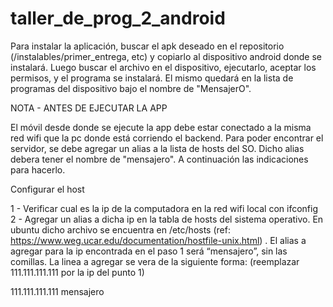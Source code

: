# taller_de_prog_2_android

Para instalar la aplicación, buscar el apk deseado en el repositorio (/instalables/primer_entrega, etc) y copiarlo al dispositivo android donde se instalará. Luego buscar el archivo en el dispositivo, ejecutarlo, aceptar los permisos, y el programa se instalará. El mismo quedará en la lista de programas del dispositivo bajo el nombre de "MensajerO".


NOTA - ANTES DE EJECUTAR LA APP

El móvil desde donde se ejecute la app debe estar conectado a la misma red wifi que la pc donde está corriendo el backend. Para poder encontrar el servidor, se debe agregar un alias a la lista de hosts del SO. Dicho alias debera tener el nombre de "mensajero". A continuación las indicaciones para hacerlo.

Configurar el host

1 - Verificar cual es la ip de la computadora en la red wifi local con ifconfig
2 - Agregar un alias a dicha ip en la tabla de hosts del sistema operativo. En ubuntu dicho archivo se encuentra en /etc/hosts (ref: https://www.weg.ucar.edu/documentation/hostfile-unix.html) . El alias a agregar para la ip encontrada en el paso 1 será “mensajero”, sin las comillas. La linea a agregar se vera de la siguiente forma: (reemplazar 111.111.111.111 por la ip del punto 1) 

111.111.111.111 mensajero